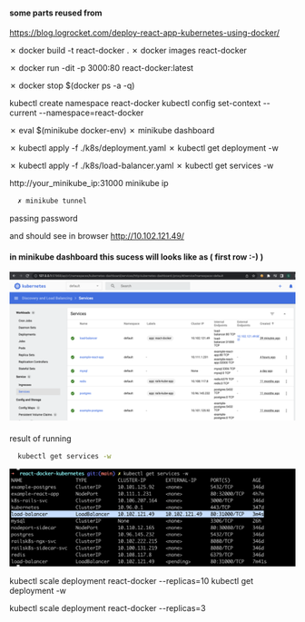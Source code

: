 #### some parts reused from 
https://blog.logrocket.com/deploy-react-app-kubernetes-using-docker/

  ✗ docker build -t react-docker .
  ✗ docker images react-docker

  ✗ docker run -dit -p 3000:80 react-docker:latest

  ✗ docker stop $(docker ps -a -q)

kubectl create namespace react-docker
kubectl config set-context --current --namespace=react-docker

  ✗ eval $(minikube docker-env)
  ✗ minikube dashboard

  ✗ kubectl apply -f ./k8s/deployment.yaml
  ✗ kubectl get deployment -w

  ✗ kubectl apply -f ./k8s/load-balancer.yaml
  ✗ kubectl get services -w

http://your_minikube_ip:31000
  minikube ip
```sh
  ✗ minikube tunnel
```
  passing password

and should see in browser http://10.102.121.49/


#### in minikube dashboard this sucess will looks like as ( first row :-) ) 
![My Image](./ex/result_k8s0_load_balancer.png)


#### 
result of running
```sh
  kubectl get services -w
```
![My Image](./ex/result_kubectl_get_services.png)

kubectl scale deployment react-docker --replicas=10
kubectl get deployment -w

kubectl scale deployment react-docker --replicas=3
